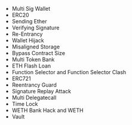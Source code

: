 - Multi Sig Wallet
- ERC20
- Sending Ether
- Verifying Signature
- Re-Entrancy
- Wallet Hijack
- Misaligned Storage
- Bypass Contract Size
- Multi Token Bank
- ETH Flash Loan
- Function Selector and Function Selector Clash
- ERC721
- Reentrancy Guard
- Signature Replay Attack
- Multi Delegatecall
- Time Lock
- WETH Bank Hack and WETH
- Vault